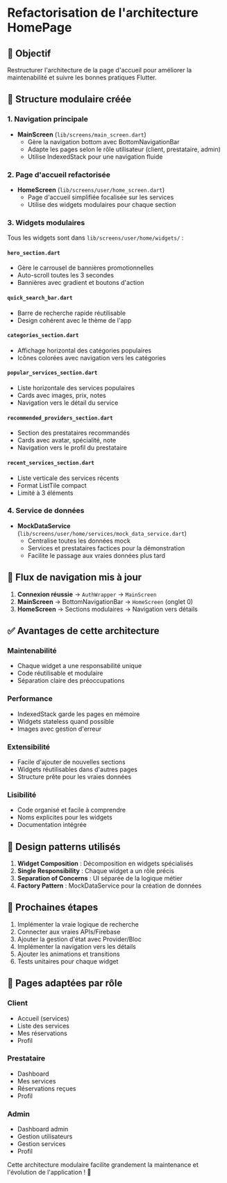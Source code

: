 # Refactorisation de l'architecture HomePage

## 🎯 Objectif
Restructurer l'architecture de la page d'accueil pour améliorer la maintenabilité et suivre les bonnes pratiques Flutter.

## 📁 Structure modulaire créée

### 1. Navigation principale
- **MainScreen** (`lib/screens/main_screen.dart`)
  - Gère la navigation bottom avec BottomNavigationBar
  - Adapte les pages selon le rôle utilisateur (client, prestataire, admin)
  - Utilise IndexedStack pour une navigation fluide

### 2. Page d'accueil refactorisée
- **HomeScreen** (`lib/screens/user/home_screen.dart`)
  - Page d'accueil simplifiée focalisée sur les services
  - Utilise des widgets modulaires pour chaque section

### 3. Widgets modulaires
Tous les widgets sont dans `lib/screens/user/home/widgets/` :

#### `hero_section.dart`
- Gère le carrousel de bannières promotionnelles
- Auto-scroll toutes les 3 secondes
- Bannières avec gradient et boutons d'action

#### `quick_search_bar.dart`
- Barre de recherche rapide réutilisable
- Design cohérent avec le thème de l'app

#### `categories_section.dart`
- Affichage horizontal des catégories populaires
- Icônes colorées avec navigation vers les catégories

#### `popular_services_section.dart`
- Liste horizontale des services populaires
- Cards avec images, prix, notes
- Navigation vers le détail du service

#### `recommended_providers_section.dart`
- Section des prestataires recommandés
- Cards avec avatar, spécialité, note
- Navigation vers le profil du prestataire

#### `recent_services_section.dart`
- Liste verticale des services récents
- Format ListTile compact
- Limité à 3 éléments

### 4. Service de données
- **MockDataService** (`lib/screens/user/home/services/mock_data_service.dart`)
  - Centralise toutes les données mock
  - Services et prestataires factices pour la démonstration
  - Facilite le passage aux vraies données plus tard

## 🔄 Flux de navigation mis à jour

1. **Connexion réussie** → `AuthWrapper` → `MainScreen`
2. **MainScreen** → BottomNavigationBar → `HomeScreen` (onglet 0)
3. **HomeScreen** → Sections modulaires → Navigation vers détails

## ✅ Avantages de cette architecture

### Maintenabilité
- Chaque widget a une responsabilité unique
- Code réutilisable et modulaire
- Séparation claire des préoccupations

### Performance
- IndexedStack garde les pages en mémoire
- Widgets stateless quand possible
- Images avec gestion d'erreur

### Extensibilité
- Facile d'ajouter de nouvelles sections
- Widgets réutilisables dans d'autres pages
- Structure prête pour les vraies données

### Lisibilité
- Code organisé et facile à comprendre
- Noms explicites pour les widgets
- Documentation intégrée

## 🎨 Design patterns utilisés

1. **Widget Composition** : Décomposition en widgets spécialisés
2. **Single Responsibility** : Chaque widget a un rôle précis
3. **Separation of Concerns** : UI séparée de la logique métier
4. **Factory Pattern** : MockDataService pour la création de données

## 🚀 Prochaines étapes

1. Implémenter la vraie logique de recherche
2. Connecter aux vraies APIs/Firebase
3. Ajouter la gestion d'état avec Provider/Bloc
4. Implémenter la navigation vers les détails
5. Ajouter les animations et transitions
6. Tests unitaires pour chaque widget

## 📱 Pages adaptées par rôle

### Client
- Accueil (services)
- Liste des services
- Mes réservations
- Profil

### Prestataire
- Dashboard
- Mes services
- Réservations reçues
- Profil

### Admin
- Dashboard admin
- Gestion utilisateurs
- Gestion services
- Profil

Cette architecture modulaire facilite grandement la maintenance et l'évolution de l'application ! 🎉
